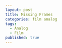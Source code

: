 ```yaml
---
layout: post
title: Missing Frames
categories: film analog
tags:
  - Analog
  - Film
published: true
---
```

